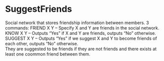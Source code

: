 # SuggestFriends
Social network that stores friendship information between members.
3 commands:
FRIEND X Y – Specify X and Y are friends in the social network.
KNOW X Y – Outputs “Yes” if X and Y are friends, outputs “No” otherwise.
SUGGEST X Y – Outputs “Yes” if we suggest X and Y to become friends of each other, outputs “No” otherwise.  
They are suggested to be friends if they are not friends and there exists at least one coommon friend between them.
